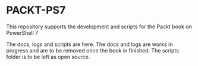 # PACKT-PS7

This repository supports the development and scripts for the Packt book on PowerShell 7

The docs, logs and scripts are here. The docs and logs are works in progress and are to be removed once the book in finished. The scripts folder is to be left as open source.
